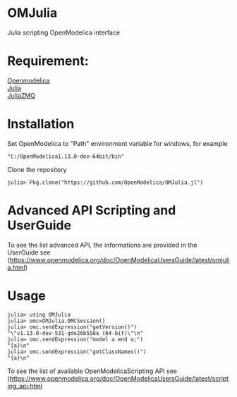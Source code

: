 # OMJulia
Julia scripting OpenModelica interface 

# Requirement:
[Openmodelica](https://www.openmodelica.org/)<br>
[Julia](https://julialang.org/)<br>
[JuliaZMQ](https://github.com/JuliaInterop/ZMQ.jl)<br>

# Installation 

Set OpenModelica to "Path" environment variable for windows, for example 
```
"C:/OpenModelica1.13.0-dev-64bit/bin"
```
Clone the repository 
```
julia> Pkg.clone("https://github.com/OpenModelica/OMJulia.jl")
```

# Advanced API Scripting and UserGuide

To see the list advanced API, the informations are provided in the UserGuide see
(https://www.openmodelica.org/doc/OpenModelicaUsersGuide/latest/omjulia.html)

# Usage
```
julia> using OMJulia
julia> omc=OMJulia.OMCSession()
julia> omc.sendExpression("getVersion()")
"\"v1.13.0-dev-531-gde26b558a (64-bit)\"\n"
julia> omc.sendExpression("model a end a;")
"{a}\n"
julia> omc.sendExpression("getClassNames()")
"{a}\n"
```

To see the list of available OpenModelicaScripting API see    (https://www.openmodelica.org/doc/OpenModelicaUsersGuide/latest/scripting_api.html
